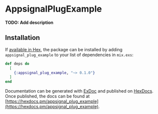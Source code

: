 # AppsignalPlugExample

**TODO: Add description**

## Installation

If [available in Hex](https://hex.pm/docs/publish), the package can be installed
by adding `appsignal_plug_example` to your list of dependencies in `mix.exs`:

```elixir
def deps do
  [
    {:appsignal_plug_example, "~> 0.1.0"}
  ]
end
```

Documentation can be generated with [ExDoc](https://github.com/elixir-lang/ex_doc)
and published on [HexDocs](https://hexdocs.pm). Once published, the docs can
be found at [https://hexdocs.pm/appsignal_plug_example](https://hexdocs.pm/appsignal_plug_example).

